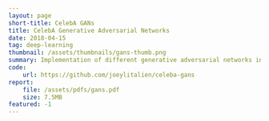 ```yaml
---
layout: page
short-title: CelebA GANs
title: CelebA Generative Adversarial Networks
date: 2018-04-15
tag: deep-learning
thumbnail: /assets/thumbnails/gans-thumb.png
summary: Implementation of different generative adversarial networks in PyTorch for small CelebA face generation.
code:
    url: https://github.com/joeylitalien/celeba-gans
report:
    file: /assets/pdfs/gans.pdf
    size: 7.5MB
featured: -1
---
```


